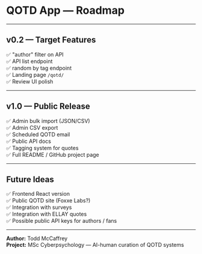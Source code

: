 # QOTD App — Roadmap

---

## v0.2 — Target Features

✅ "author" filter on API  
✅ API list endpoint  
✅ random by tag endpoint  
✅ Landing page `/qotd/`  
✅ Review UI polish

---

## v1.0 — Public Release

✅ Admin bulk import (JSON/CSV)  
✅ Admin CSV export  
✅ Scheduled QOTD email  
✅ Public API docs  
✅ Tagging system for quotes  
✅ Full README / GitHub project page

---

## Future Ideas

✅ Frontend React version  
✅ Public QOTD site (Foxxe Labs?)  
✅ Integration with surveys  
✅ Integration with ELLAY quotes  
✅ Possible public API keys for authors / fans

---

**Author:** Todd McCaffrey  
**Project:** MSc Cyberpsychology — AI-human curation of QOTD systems  
